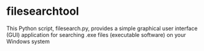 # filesearchtool
This Python script, filesearch.py, provides a simple graphical user interface (GUI) application for searching .exe files (executable software) on your Windows system
